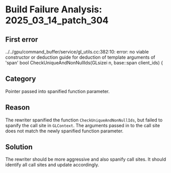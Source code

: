 # Build Failure Analysis: 2025_03_14_patch_304

## First error

../../gpu/command_buffer/service/gl_utils.cc:382:10: error: no viable constructor or deduction guide for deduction of template arguments of 'span'
bool CheckUniqueAndNonNullIds(GLsizei n, base::span<const GLuint> client_ids) {

## Category
Pointer passed into spanified function parameter.

## Reason
The rewriter spanified the function `CheckUniqueAndNonNullIds`, but failed to spanify the call site in `GLContext`. The arguments passed in to the call site does not match the newly spanified function parameter.

## Solution
The rewriter should be more aggressive and also spanify call sites. It should identify all call sites and update accordingly.